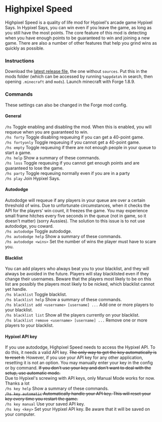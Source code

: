 # Highpixel Speed

Highpixel Speed is a quality of life mod for Hypixel's arcade game Hypixel Says.
In Hypixel Says, you can win even if you leave the game, as long as you still have the most points.
The core feature of this mod is detecting when you have enough points to be guaranteed to win and joining a new game.
There are also a number of other features that help you grind wins as quickly as possible.

### Instructions
Download the [latest release file](https://github.com/HighpixelSpeed/HighpixelSpeed/releases/latest), the one without `sources`.
Put this in the mods folder (which can be accessed by running `%appdata%` in search, then opening `.minecraft` and `mods`).
Launch minecraft with Forge 1.8.9.

### Commands
These settings can also be changed in the Forge mod config.

#### General
`/hs` Toggle enabling and disabling the mod. When this is enabled, you will requeue when you are guaranteed to win.  
`/hs forty` Toggle disabling requeuing if you can get a 40-point game.  
`/hs fortyonly` Toggle requeuing if you cannot get a 40-point game.  
`/hs empty` Toggle requeuing if there are not enough people in your queue to start a game.  
`/hs help` Show a summary of these commands.  
`/hs loss` Toggle requeuing if you cannot get enough points and are guaranteed to lose the game.  
`/hs party` Toggle requeuing normally even if you are in a party  
`/hs play` Join Hypixel Says.

#### Autododge
Autododge will requeue if any players in your queue are over a certain threshold of wins.
Due to unfortunate circumstances, when it checks the API for the players' win count, it freezes the game.
You may experience small frame hitches every five seconds in the queue (not in game, so it doesn't matter) (sorry Aussies).
The solution to this issue is to not use autododge, you coward.  
`/hs autododge` Toggle autododge.  
`/hs autododge help` Show a summary of these commands.  
`/hs autododge <wins>` Set the number of wins the player must have to scare you.

#### Blacklist
You can add players who always beat you to your blacklist, and they will always be avoided in the future.
Players will stay blacklisted even if they change their usernames.
Beware that the players most likely to be on this list are possibly the players most likely to be nicked, which blacklist cannot yet handle.  
`/hs blacklist` Toggle blacklist.  
`/hs blacklist help` Show a summary of these commands.  
`/hs blacklist add <username> [username] ...` Add one or more players to your blacklist.  
`/hs blacklist list` Show all the players currently on your blacklist.  
`/hs blacklist remove <username> [username] ...` Remove one or more players to your blacklist.

#### Hypixel API key
If you use autododge, Highpixel Speed needs to access the Hypixel API.
To do this, it needs a valid API key.
~~The only way to get the key automatically is to reset it.~~
However, if you use your API key for any other application, resetting it is not an option.
You may manually enter your key in the config or by command.
~~If you don't use your key and don't want to deal with the setup, use automatic mode.~~  
Due to Hypixel's screwing with API keys, only Manual Mode works for now. Thanks a lot  
`/hs key help` Show a summary of these commands.  
~~`/hs key automatic` Automatically handle your API key.
This will reset your key every time you restart the game.~~  
`/hs key manual` Use your saved API key.  
`/hs key <key>` Set your Hypixel API key. Be aware that it will be saved on your computer.  
